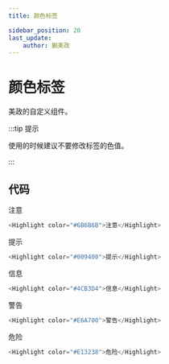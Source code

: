 ```yaml
---
title: 颜色标签

sidebar_position: 20
last_update:
    author: 蒯美政
---
```

# 颜色标签

美政的自定义组件。

:::tip 提示

使用的时候建议不要修改标签的色值。

:::

## 代码

<Highlight color="#6B6B6B">注意</Highlight>

```js
<Highlight color="#6B6B6B">注意</Highlight>
```

<Highlight color="#009400">提示</Highlight>

```js
<Highlight color="#009400">提示</Highlight>
```

<Highlight color="#4CB3D4">信息</Highlight>

```js
<Highlight color="#4CB3D4">信息</Highlight>
```

<Highlight color="#E6A700">警告</Highlight>

```js
<Highlight color="#E6A700">警告</Highlight>
```

<Highlight color="#E13238">危险</Highlight>

```js
<Highlight color="#E13238">危险</Highlight>
```



